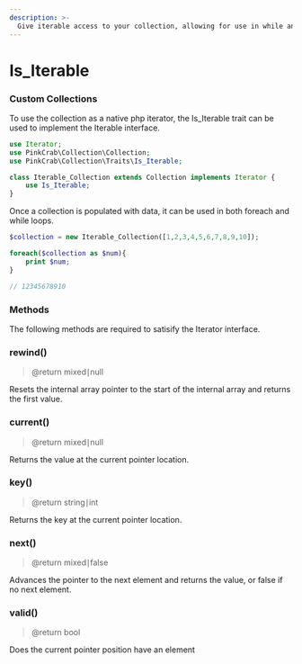 ```yaml
---
description: >-
  Give iterable access to your collection, allowing for use in while and foreach loops.
---
```


# Is_Iterable

### Custom Collections

To use the collection as a native php iterator, the Is_Iterable trait can be used to implement the Iterable interface.

```php
use Iterator;
use PinkCrab\Collection\Collection;
use PinkCrab\Collection\Traits\Is_Iterable;

class Iterable_Collection extends Collection implements Iterator {
	use Is_Iterable;
}
```

Once a collection is populated with data, it can be used in both foreach and while loops. 

```php
$collection = new Iterable_Collection([1,2,3,4,5,6,7,8,9,10]);

foreach($collection as $num){
    print $num;
}

// 12345678910
```
### Methods

The following methods are required to satisify the Iterator interface.

### rewind\() 
> @return mixed∣null

Resets the internal array pointer to the start of the internal array and returns the first value.

### current\()
> @return mixed∣null  

Returns the value at the current pointer location.

### key\()
> @return string∣int  

Returns the key at the current pointer location.

### next\()
> @return mixed∣false 

Advances the pointer to the next element and returns the value, or false if no next element.

### valid\()
> @return bool

Does the current pointer position have an element